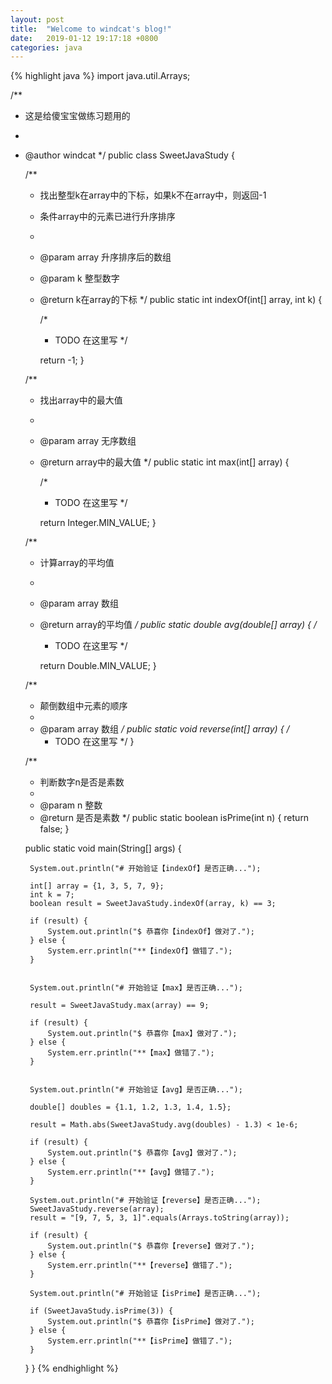 ```yaml
---
layout: post
title:  "Welcome to windcat's blog!"
date:   2019-01-12 19:17:18 +0800
categories: java
---
```


{% highlight java %}
import java.util.Arrays;

/**
 * 这是给傻宝宝做练习题用的
 *
 * @author windcat
 */
public class SweetJavaStudy {

    /**
     * 找出整型k在array中的下标，如果k不在array中，则返回-1
     * 条件array中的元素已进行升序排序
     *
     * @param array 升序排序后的数组
     * @param k     整型数字
     * @return k在array的下标
     */
    public static int indexOf(int[] array, int k) {

        /*
         * TODO 在这里写
         */

        return -1;
    }

    /**
     * 找出array中的最大值
     *
     * @param array 无序数组
     * @return array中的最大值
     */
    public static int max(int[] array) {

        /*
         * TODO 在这里写
         */

        return Integer.MIN_VALUE;
    }

    /**
     * 计算array的平均值
     *
     * @param array 数组
     * @return array的平均值
     */
    public static double avg(double[] array) {
        /*
         * TODO 在这里写
         */

        return Double.MIN_VALUE;
    }

    /**
     * 颠倒数组中元素的顺序
     *
     * @param array 数组
     */
    public static void reverse(int[] array) {
        /*
         * TODO 在这里写
         */
    }

    /**
     * 判断数字n是否是素数
     *
     * @param n 整数
     * @return 是否是素数
     */
    public static boolean isPrime(int n) {
        return false;
    }


    public static void main(String[] args) {

        System.out.println("# 开始验证【indexOf】是否正确...");

        int[] array = {1, 3, 5, 7, 9};
        int k = 7;
        boolean result = SweetJavaStudy.indexOf(array, k) == 3;

        if (result) {
            System.out.println("$ 恭喜你【indexOf】做对了.");
        } else {
            System.err.println("**【indexOf】做错了.");
        }


        System.out.println("# 开始验证【max】是否正确...");

        result = SweetJavaStudy.max(array) == 9;

        if (result) {
            System.out.println("$ 恭喜你【max】做对了.");
        } else {
            System.err.println("**【max】做错了.");
        }


        System.out.println("# 开始验证【avg】是否正确...");

        double[] doubles = {1.1, 1.2, 1.3, 1.4, 1.5};

        result = Math.abs(SweetJavaStudy.avg(doubles) - 1.3) < 1e-6;

        if (result) {
            System.out.println("$ 恭喜你【avg】做对了.");
        } else {
            System.err.println("**【avg】做错了.");
        }

        System.out.println("# 开始验证【reverse】是否正确...");
        SweetJavaStudy.reverse(array);
        result = "[9, 7, 5, 3, 1]".equals(Arrays.toString(array));

        if (result) {
            System.out.println("$ 恭喜你【reverse】做对了.");
        } else {
            System.err.println("**【reverse】做错了.");
        }

        System.out.println("# 开始验证【isPrime】是否正确...");

        if (SweetJavaStudy.isPrime(3)) {
            System.out.println("$ 恭喜你【isPrime】做对了.");
        } else {
            System.err.println("**【isPrime】做错了.");
        }

    }
}
{% endhighlight %}
